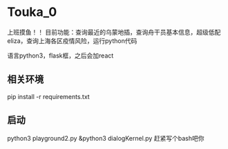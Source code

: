 # Touka_0
上班摸鱼！！
目前功能：查询最近的乌蒙地插，查询舟干员基本信息，超级低配eliza，查询上海各区疫情风险，运行python代码

语言python3，flask框，之后会加react


## 相关环境
pip install -r requirements.txt

## 启动
python3 playground2.py &python3 dialogKernel.py 赶紧写个bash吧你
